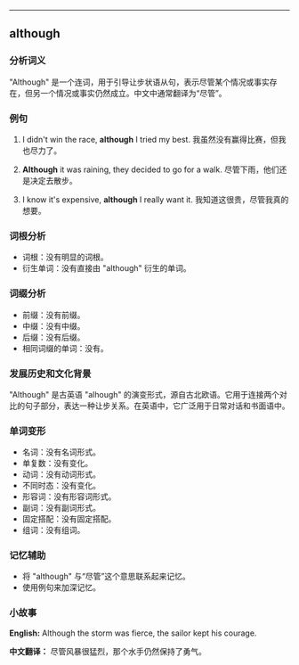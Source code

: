 
---------------
## although
### 分析词义
"Although" 是一个连词，用于引导让步状语从句，表示尽管某个情况或事实存在，但另一个情况或事实仍然成立。中文中通常翻译为“尽管”。

### 例句
1. I didn't win the race, **although** I tried my best.
   我虽然没有赢得比赛，但我也尽力了。

2. **Although** it was raining, they decided to go for a walk.
   尽管下雨，他们还是决定去散步。

3. I know it's expensive, **although** I really want it.
   我知道这很贵，尽管我真的想要。

### 词根分析
- 词根：没有明显的词根。
- 衍生单词：没有直接由 "although" 衍生的单词。

### 词缀分析
- 前缀：没有前缀。
- 中缀：没有中缀。
- 后缀：没有后缀。
- 相同词缀的单词：没有。

### 发展历史和文化背景
"Although" 是古英语 "alhough" 的演变形式，源自古北欧语。它用于连接两个对比的句子部分，表达一种让步关系。在英语中，它广泛用于日常对话和书面语中。

### 单词变形
- 名词：没有名词形式。
- 单复数：没有变化。
- 动词：没有动词形式。
- 不同时态：没有变化。
- 形容词：没有形容词形式。
- 副词：没有副词形式。
- 固定搭配：没有固定搭配。
- 组词：没有组词。

### 记忆辅助
- 将 "although" 与“尽管”这个意思联系起来记忆。
- 使用例句来加深记忆。

### 小故事
**English:**
Although the storm was fierce, the sailor kept his courage.

**中文翻译：**
尽管风暴很猛烈，那个水手仍然保持了勇气。

